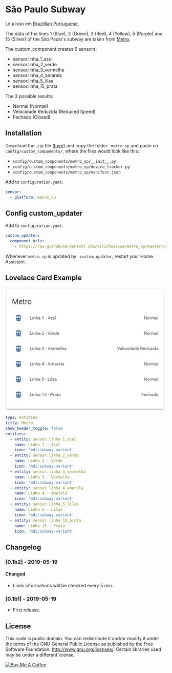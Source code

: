 # São Paulo Subway

Leia isso em [Brazillian Portuguese](README.md).

The data of the lines 1 (Blue), 2 (Green), 3 (Red), 4 (Yellow), 5 (Purple) and 15 (Silver) of the São Paulo's subway are taken from [Metro](http://www.metro.sp.gov.br/).

The custom_component creates 6 sensors:
* sensor.linha_1_azul
* sensor.linha_2_verde
* sensor.linha_3_vermelha
* sensor.linha_4_amarela
* sensor.linha_5_lilas
* sensor.linha_15_prata

The 3 possible results:
* Normal (Normal)
* Velocidade Reduzida (Reduced Speed)
* Fechado (Closed)

## Installation
Download the .zip file ([here](https://github.com/vitinhosessa/metro_sp/releases)) and copy the folder `` metro_sp`` and paste on ``config/custom_components/``, where the files would look like this:
* ``config/custom_components/metro_sp/__init__.py``
* ``config/custom_components/metro_sp/device_tracker.py``
* ``config/custom_components/metro_sp/manifest.json``

Add to ``configuration.yaml``:
````yaml
sensor:
  - platform: metro_sp
````

## Config custom_updater
Add to ``configuration.yaml``:
````yaml
custom_updater:
  component_urls:
    - https://raw.githubusercontent.com/vitinhosessa/metro_sp/master/custom_components.json
````
Whenever ``metro_sp`` is updated by `` custom_updater``, restart your Home Assistant.

## Lovelace Card Example

<img src="/images/lovelace-card-metro.png" alt="lovelace-card-metro" width="500px" align="center">

````yaml
type: entities
title: Metro
show_header_toggle: false
entities:
  - entity: sensor.linha_1_azul
    name: Linha 1 - Azul
    icon: 'mdi:subway-variant'
  - entity: sensor.linha_2_verde
    name: Linha 2 - Verde
    icon: 'mdi:subway-variant'
  - entity: sensor.linha_3_vermelha
    name: Linha 3 - Vermelha
    icon: 'mdi:subway-variant'
  - entity: sensor.linha_4_amarela
    name: Linha 4 - Amarela
    icon: 'mdi:subway-variant'
  - entity: sensor.linha_5_lilas
    name: Linha 5 - Lilas
    icon: 'mdi:subway-variant'
  - entity: sensor.linha_15_prata
    name: Linha 15 - Prata
    icon: 'mdi:subway-variant'
````

## Changelog

### [0.1b2] - 2019-05-19
#### Changed
- Lines informations will be checked every 5 min.

### [0.1b1] - 2019-05-19
- First release.

## License
This code is public domain. You can redistribute it and/or modify it under the terms of the GNU General Public License as published by the Free Software Foundation. http://www.gnu.org/licenses/. Certain libraries used may be under a different license.

<a href="https://www.buymeacoffee.com/xJ7To0LNr" target="_blank"><img src="https://www.buymeacoffee.com/assets/img/custom_images/black_img.png" alt="Buy Me A Coffee" style="height: auto !important;width: auto !important;" ></a>
